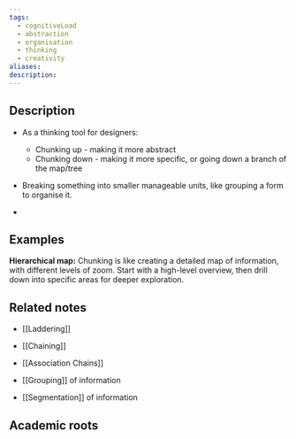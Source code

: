 ```yaml
---
tags:
  - cognitiveLoad
  - abstraction
  - organisation
  - thinking
  - creativity
aliases: 
description:
---
```


## Description
- As a thinking tool for designers:
	- Chunking up - making it more abstract
	- Chunking down - making it more specific, or going down a branch of the map/tree

- Breaking something into smaller manageable units, like grouping a form to organise it. 
- 

## Examples 
**Hierarchical map:** Chunking is like creating a detailed map of information, with different levels of zoom. Start with a high-level overview, then drill down into specific areas for deeper exploration.

## Related notes 
- [[Laddering]]
- [[Chaining]]
- [[Association Chains]]

- [[Grouping]] of information
- [[Segmentation]] of information
## Academic roots
